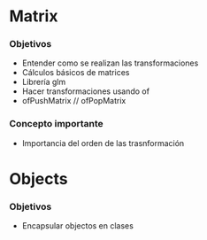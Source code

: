 # Matrix

### Objetivos

* Entender como se realizan las transformaciones
* Cálculos básicos de matrices
* Librería glm
* Hacer transformaciones usando of
* ofPushMatrix // ofPopMatrix

### Concepto importante

* Importancia del orden de las trasnformación


# Objects

### Objetivos

* Encapsular objectos en clases
